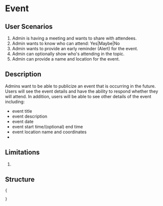 Event
=====

User Scenarios
--------------
1. Admin is having a meeting and wants to share with attendees.
2. Admin wants to know who can attend: Yes|Maybe|No
3. Admin wants to provide an early reminder (Alert) for the event.
4. Admin can optionally show who's attending in the topic.
5. Admin can provide a name and location for the event.

Description
-----------
Admins want to be able to publicize an event that is occurring in the future.  Users will see the event details and have the ability to respond whether they will attend.  In addition, users will be able to see other details of the event including:
- event title
- event description
- event date
- event start time/(optional) end time
- event location name and coordinates
- 

Limitations
-----------
1. 

Structure
---------
```
{

}
```


